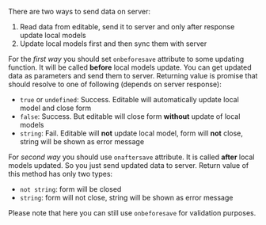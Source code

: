 There are two ways to send data on server:

1. Read data from editable, send it to server and only after response update local models
2. Update local models first and then sync them with server

For the *first way* you should set `onbeforesave` attribute to some updating function.
It will be called **before** local models update.
You can get updated data as parameters and send them to server. 
Returning value is promise that should resolve to one of following (depends on server response):

- `true` or `undefined`: 
Success. Editable will automatically update local model and close form
- `false`: 
Success. But editable will close form **without** update of local models 
- `string`: 
Fail. Editable will **not** update local model, form will **not** close, string will be shown as error message

For *second way* you should use `onaftersave` attribute. It is called **after** local models updated.
So you just send updated data to server. Return value of this method has only two types:

- `not string`: form will be closed
- `string`: form will not close, string will be shown as error message

Please note that here you can still use `onbeforesave` for validation purposes.